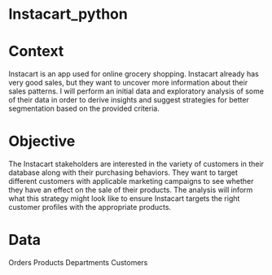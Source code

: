 # Instacart_python

# Context
Instacart is an app used for online grocery shopping. Instacart already has very good sales, but they want to uncover more information about their sales patterns. I will perform an initial data and exploratory analysis of some of their data in order to derive insights and suggest strategies for better segmentation based on the provided criteria.

# Objective
The Instacart stakeholders are interested in the variety of customers in their database along with their purchasing behaviors. They want to target different customers with applicable marketing campaigns to see whether they have an effect on the sale of their products. The analysis will inform what this strategy might look like to ensure Instacart targets the right customer profiles with the appropriate products.

# Data
Orders
Products
Departments
Customers
